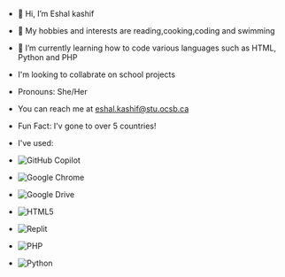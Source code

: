 - 👋 Hi, I’m Eshal kashif 
- 👀 My hobbies and interests are reading,cooking,coding and swimming  
- 🌱 I’m currently learning how to code various languages such as HTML, Python and PHP
- I'm looking to collabrate on school projects
- Pronouns: She/Her
- You can reach me at eshal.kashif@stu.ocsb.ca
- Fun Fact: I'v gone to over 5 countries!
- I've used:
- ![GitHub Copilot](https://img.shields.io/badge/github_copilot-8957E5?style=for-the-badge&logo=github-copilot&logoColor=white)

- ![Google Chrome](https://img.shields.io/badge/Google%20Chrome-4285F4?style=for-the-badge&logo=GoogleChrome&logoColor=white)

- ![Google Drive](https://img.shields.io/badge/Google%20Drive-4285F4?style=for-the-badge&logo=googledrive&logoColor=white)

- 	![HTML5](https://img.shields.io/badge/html5-%23E34F26.svg?style=for-the-badge&logo=html5&logoColor=white)

- 	![Replit](https://img.shields.io/badge/Replit-DD1200?style=for-the-badge&logo=Replit&logoColor=white)

-   ![PHP](https://img.shields.io/badge/php-%23777BB4.svg?style=for-the-badge&logo=php&logoColor=white)

-   ![Python](https://img.shields.io/badge/python-3670A0?style=for-the-badge&logo=python&logoColor=ffdd54)

<!---
Eshal109/Eshal109 is a ✨ special ✨ repository because its `README.md` (this file) appears on your GitHub profile.
You can click the Preview link to take a look at your changes.
--->
